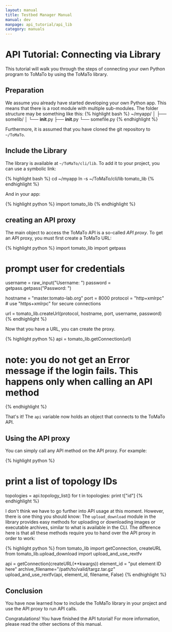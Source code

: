 ```yaml
---
layout: manual
title: Testbed Manager Manual
manual: dev
manpage: api_tutorial/api_lib
category: manuals
---
```


# API Tutorial: Connecting via Library

This tutorial will walk you through the steps of connecting your own Python program to ToMaTo by using the ToMaTo library.

## Preparation

We assume you already have started developing your own Python app. This means that there is a root module with multiple sub-modules. The folder structure may be something like this:
{% highlight bash %}
~/myapp/
│
├── somelib/
│   └── __init__.py
├── __init__.py
└── somefile.py
{% endhighlight %}

Furthermore, it is assumed that you have cloned the git repository to `~/ToMaTo`.

## Include the Library

The library is available at `~/ToMaTo/cli/lib`. To add it to your project, you can use a symbolic link:

{% highlight bash %}
cd ~/myapp
ln -s ~/ToMaTo/cli/lib tomato_lib
{% endhighlight %}

And in your app:

{% highlight python %}
import tomato_lib
{% endhighlight %}


## creating an API proxy

The main object to access the ToMaTo API is a so-called _API proxy_. To get an API proxy, you must first create a ToMaTo URL:

{% highlight python %}
import tomato_lib
import getpass

# prompt user for credentials
username = raw_input("Username: ")
password = getpass.getpass("Password: ")

hostname = "master.tomato-lab.org"
port = 8000
protocol = "http+xmlrpc"  # use "https+xmlrpc" for secure connections

url = tomato_lib.createUrl(protocol, hostname, port, username, password)
{% endhighlight %}

Now that you have a URL, you can create the proxy.

{% highlight python %}
api = tomato_lib.getConnection(url)
# note: you do not get an Error message if the login fails. This happens only when calling an API method
{% endhighlight %}

That's it! The `api` variable now holds an object that connects to the ToMaTo API.


## Using the API proxy

You can simply call any API method on the API proxy. For example:

{% highlight python %}
# print a list of topology IDs
topologies = api.topology_list()
for t in topologies:
  print t["id"]
{% endhighlight %}

I don't think we have to go further into API usage at this moment. However, there is one thing you should know: The `upload_download` module in the library provides easy methods for uploading or downloading images or executable archives, similar to what is available in the CLI. The difference here is that all these methods require you to hand over the API proxy in order to work:

{% highlight python %}
from tomato_lib import getConnection, createURL
from tomato_lib.upload_download import upload_and_use_rextfv

api = getConnection(createURL(**kwargs))
element_id = "put element ID here"
archive_filename="/path/to/valid/targz.tar.gz"
upload_and_use_rextfv(api, element_id, filename, False)
{% endhighlight %}

## Conclusion

You have now learned how to include the ToMaTo library in your project and use the API proxy to run API calls.

Congratulations! You have finished the API tutorial! For more information, please read the other sections of this manual.

